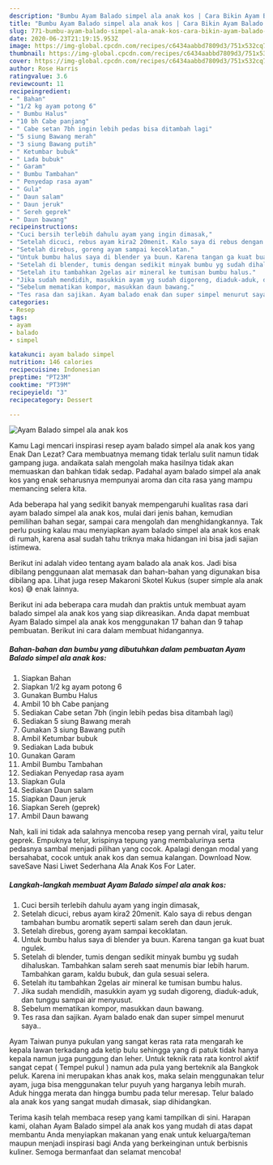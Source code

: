 ```yaml
---
description: "Bumbu Ayam Balado simpel ala anak kos | Cara Bikin Ayam Balado simpel ala anak kos Yang Enak dan Simpel"
title: "Bumbu Ayam Balado simpel ala anak kos | Cara Bikin Ayam Balado simpel ala anak kos Yang Enak dan Simpel"
slug: 771-bumbu-ayam-balado-simpel-ala-anak-kos-cara-bikin-ayam-balado-simpel-ala-anak-kos-yang-enak-dan-simpel
date: 2020-06-23T21:19:15.953Z
image: https://img-global.cpcdn.com/recipes/c6434aabbd7809d3/751x532cq70/ayam-balado-simpel-ala-anak-kos-foto-resep-utama.jpg
thumbnail: https://img-global.cpcdn.com/recipes/c6434aabbd7809d3/751x532cq70/ayam-balado-simpel-ala-anak-kos-foto-resep-utama.jpg
cover: https://img-global.cpcdn.com/recipes/c6434aabbd7809d3/751x532cq70/ayam-balado-simpel-ala-anak-kos-foto-resep-utama.jpg
author: Rose Harris
ratingvalue: 3.6
reviewcount: 11
recipeingredient:
- " Bahan"
- "1/2 kg ayam potong 6"
- " Bumbu Halus"
- "10 bh Cabe panjang"
- " Cabe setan 7bh ingin lebih pedas bisa ditambah lagi"
- "5 siung Bawang merah"
- "3 siung Bawang putih"
- " Ketumbar bubuk"
- " Lada bubuk"
- " Garam"
- " Bumbu Tambahan"
- " Penyedap rasa ayam"
- " Gula"
- " Daun salam"
- " Daun jeruk"
- " Sereh geprek"
- " Daun bawang"
recipeinstructions:
- "Cuci bersih terlebih dahulu ayam yang ingin dimasak,"
- "Setelah dicuci, rebus ayam kira2 20menit. Kalo saya di rebus dengan tambahan bumbu aromatik seperti salam sereh dan daun jeruk."
- "Setelah direbus, goreng ayam sampai kecoklatan."
- "Untuk bumbu halus saya di blender ya buun. Karena tangan ga kuat buat ngulek."
- "Setelah di blender, tumis dengan sedikit minyak bumbu yg sudah dihaluskan. Tambahkan salam sereh saat menumis biar lebih harum. Tambahkan garam, kaldu bubuk, dan gula sesuai selera."
- "Setelah itu tambahkan 2gelas air mineral ke tumisan bumbu halus."
- "Jika sudah mendidih, masukkin ayam yg sudah digoreng, diaduk-aduk, dan tunggu sampai air menyusut."
- "Sebelum mematikan kompor, masukkan daun bawang."
- "Tes rasa dan sajikan. Ayam balado enak dan super simpel menurut saya.."
categories:
- Resep
tags:
- ayam
- balado
- simpel

katakunci: ayam balado simpel 
nutrition: 146 calories
recipecuisine: Indonesian
preptime: "PT23M"
cooktime: "PT39M"
recipeyield: "3"
recipecategory: Dessert

---
```



![Ayam Balado simpel ala anak kos](https://img-global.cpcdn.com/recipes/c6434aabbd7809d3/751x532cq70/ayam-balado-simpel-ala-anak-kos-foto-resep-utama.jpg)

Kamu Lagi mencari inspirasi resep ayam balado simpel ala anak kos yang Enak Dan Lezat? Cara membuatnya memang tidak terlalu sulit namun tidak gampang juga. andaikata salah mengolah maka hasilnya tidak akan memuaskan dan bahkan tidak sedap. Padahal ayam balado simpel ala anak kos yang enak seharusnya mempunyai aroma dan cita rasa yang mampu memancing selera kita.

Ada beberapa hal yang sedikit banyak mempengaruhi kualitas rasa dari ayam balado simpel ala anak kos, mulai dari jenis bahan, kemudian pemilihan bahan segar, sampai cara mengolah dan menghidangkannya. Tak perlu pusing kalau mau menyiapkan ayam balado simpel ala anak kos enak di rumah, karena asal sudah tahu triknya maka hidangan ini bisa jadi sajian istimewa.

Berikut ini adalah video tentang ayam balado ala anak kos. Jadi bisa dibilang penggunaan alat memasak dan bahan-bahan yang digunakan bisa dibilang apa. Lihat juga resep Makaroni Skotel Kukus (super simple ala anak kos) 😅 enak lainnya.


Berikut ini ada beberapa cara mudah dan praktis untuk membuat ayam balado simpel ala anak kos yang siap dikreasikan. Anda dapat membuat Ayam Balado simpel ala anak kos menggunakan 17 bahan dan 9 tahap pembuatan. Berikut ini cara dalam membuat hidangannya.

<!--inarticleads1-->

##### Bahan-bahan dan bumbu yang dibutuhkan dalam pembuatan Ayam Balado simpel ala anak kos:

1. Siapkan  Bahan
1. Siapkan 1/2 kg ayam potong 6
1. Gunakan  Bumbu Halus
1. Ambil 10 bh Cabe panjang
1. Sediakan  Cabe setan 7bh (ingin lebih pedas bisa ditambah lagi)
1. Sediakan 5 siung Bawang merah
1. Gunakan 3 siung Bawang putih
1. Ambil  Ketumbar bubuk
1. Sediakan  Lada bubuk
1. Gunakan  Garam
1. Ambil  Bumbu Tambahan
1. Sediakan  Penyedap rasa ayam
1. Siapkan  Gula
1. Sediakan  Daun salam
1. Siapkan  Daun jeruk
1. Siapkan  Sereh (geprek)
1. Ambil  Daun bawang


Nah, kali ini tidak ada salahnya mencoba resep yang pernah viral, yaitu telur geprek. Empuknya telur, krispinya tepung yang membalurinya serta pedasnya sambal menjadi pilihan yang cocok. Apalagi dengan modal yang bersahabat, cocok untuk anak kos dan semua kalangan. Download Now. saveSave Nasi Liwet Sederhana Ala Anak Kos For Later. 

<!--inarticleads2-->

##### Langkah-langkah membuat Ayam Balado simpel ala anak kos:

1. Cuci bersih terlebih dahulu ayam yang ingin dimasak,
1. Setelah dicuci, rebus ayam kira2 20menit. Kalo saya di rebus dengan tambahan bumbu aromatik seperti salam sereh dan daun jeruk.
1. Setelah direbus, goreng ayam sampai kecoklatan.
1. Untuk bumbu halus saya di blender ya buun. Karena tangan ga kuat buat ngulek.
1. Setelah di blender, tumis dengan sedikit minyak bumbu yg sudah dihaluskan. Tambahkan salam sereh saat menumis biar lebih harum. Tambahkan garam, kaldu bubuk, dan gula sesuai selera.
1. Setelah itu tambahkan 2gelas air mineral ke tumisan bumbu halus.
1. Jika sudah mendidih, masukkin ayam yg sudah digoreng, diaduk-aduk, dan tunggu sampai air menyusut.
1. Sebelum mematikan kompor, masukkan daun bawang.
1. Tes rasa dan sajikan. Ayam balado enak dan super simpel menurut saya..


Ayam Taiwan punya pukulan yang sangat keras rata rata mengarah ke kepala lawan terkadang ada ketip bulu sehingga yang di patuk tidak hanya kepala namun juga punggung dan leher. Untuk teknik rata rata kontrol aktif sangat cepat ( Tempel pukul ) namun ada pula yang berteknik ala Bangkok peluk. Karena ini merupakan khas anak kos, maka selain menggunakan telur ayam, juga bisa menggunakan telur puyuh yang harganya lebih murah. Aduk hingga merata dan hingga bumbu pada telur meresap. Telur balado ala anak kos yang sangat mudah dimasak, siap dihidangkan. 

Terima kasih telah membaca resep yang kami tampilkan di sini. Harapan kami, olahan Ayam Balado simpel ala anak kos yang mudah di atas dapat membantu Anda menyiapkan makanan yang enak untuk keluarga/teman maupun menjadi inspirasi bagi Anda yang berkeinginan untuk berbisnis kuliner. Semoga bermanfaat dan selamat mencoba!
